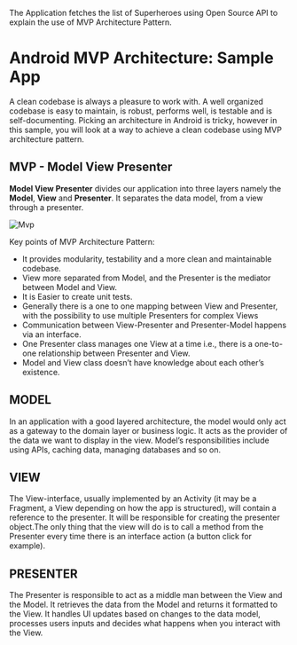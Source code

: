 The Application fetches the list of Superheroes using Open Source API to explain the use of MVP Architecture Pattern.
# **Android MVP Architecture: Sample App**
A clean codebase is always a pleasure to work with. A well organized codebase is easy to maintain, is robust, performs well, is testable and is self-documenting. Picking an architecture in Android is tricky, however in this sample, you will look at a way to achieve a clean codebase using MVP architecture pattern.
## MVP - Model View Presenter
**Model View Presenter** divides our application into three layers namely the **Model**, **View** and **Presenter**. It separates the data model, from a view through a presenter.

![Mvp](https://www.vogella.com/tutorials/AndroidArchitecture/img/xmvp_overview.png.pagespeed.ic.LP57lDGT0y.webp)

Key points of MVP Architecture Pattern:
* It provides modularity, testability and a more clean and maintainable codebase.
* View more separated from Model, and the Presenter is the mediator between Model and View.
* It is Easier to create unit tests.
* Generally there is a one to one mapping between View and Presenter, with the possibility to use multiple Presenters for complex Views
* Communication between View-Presenter and Presenter-Model happens via an interface.
* One Presenter class manages one View at a time i.e., there is a one-to-one relationship between Presenter and View.
* Model and View class doesn’t have knowledge about each other’s existence.

## MODEL
In an application with a good layered architecture, the model would only act as a gateway to the domain layer or business logic.
It acts as the provider of the data we want to display in the view. 
Model’s responsibilities include using APIs, caching data, managing databases and so on.

## VIEW
The View-interface, usually implemented by an Activity (it may be a Fragment, a View depending on how the app is structured), will contain a reference to the presenter.
It will be responsible for creating the presenter object.The only thing that the view will do is to call a method from the Presenter every time there is an interface action (a button click for example). 

## PRESENTER
The Presenter is responsible to act as a middle man between the View and the Model.
It retrieves the data from the Model and returns it formatted to the View. It handles UI updates based on changes to the data model, processes users inputs and decides what happens when you interact with the View.
